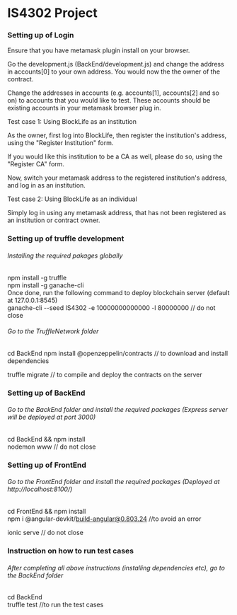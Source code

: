 # IS4302 Project 

### Setting up of Login

Ensure that you have metamask plugin install on your browser.

Go the development.js (BackEnd/development.js) and change the address in accounts[0] to your own address.  You would now the the owner of the contract.

Change the addresses in accounts (e.g. accounts[1], accounts[2] and so on) to accounts that you would like to test.  These accounts should be existing accounts in your metamask browser plug in.


Test case 1: Using BlockLife as an institution

As the owner, first log into BlockLife, then register the institution's address, using the "Register Institution" form.

If you would like this institution to be a CA as well, please do so, using the "Register CA" form.

Now, switch your metamask address to the registered institution's address, and log in as an institution.


Test case 2: Using BlockLife as an individual

Simply log in using any metamask address, that has not been registered as an institution or contract owner.


### Setting up of truffle development 

###### Installing the required pakages globally
npm install -g truffle
<br>
npm install -g ganache-cli
<br>
Once done, run the following command to deploy blockchain server (default at 127.0.0.1:8545)
<br>
ganache-cli --seed IS4302 -e 10000000000000 -l 80000000  // do not close
###### Go to the TruffleNetwork folder
cd BackEnd
npm install @openzeppelin/contracts // to download and install dependencies

truffle migrate // to compile and deploy the contracts on the server



### Setting up of BackEnd

###### Go to the BackEnd folder and install the required packages (Express server will be deployed at port 3000)
cd BackEnd && npm install
<br>
nodemon www // do not close


### Setting up of FrontEnd

###### Go to the FrontEnd folder and install the required packages (Deployed at http://localhost:8100/)
cd FrontEnd && npm install
<br>
npm i @angular-devkit/build-angular@0.803.24 //to avoid an error

ionic serve // do not close

### Instruction on how to run test cases

###### After completing all above instructions (installing dependencies etc), go to the BackEnd folder 

cd BackEnd
<br>
truffle test //to run the test cases
